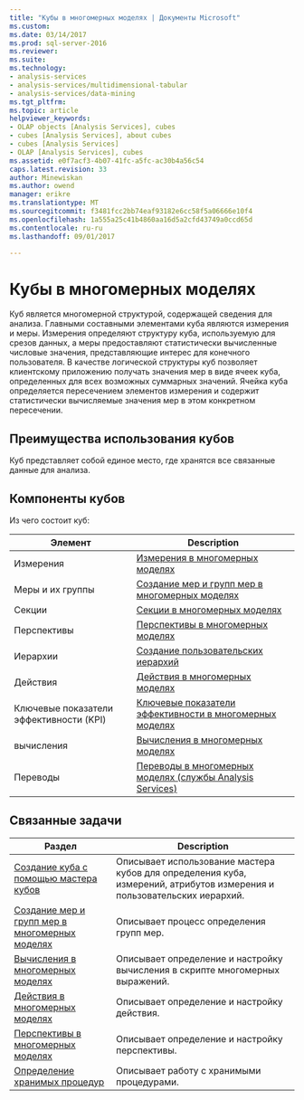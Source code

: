 ```yaml
---
title: "Кубы в многомерных моделях | Документы Microsoft"
ms.custom: 
ms.date: 03/14/2017
ms.prod: sql-server-2016
ms.reviewer: 
ms.suite: 
ms.technology:
- analysis-services
- analysis-services/multidimensional-tabular
- analysis-services/data-mining
ms.tgt_pltfrm: 
ms.topic: article
helpviewer_keywords:
- OLAP objects [Analysis Services], cubes
- cubes [Analysis Services], about cubes
- cubes [Analysis Services]
- OLAP [Analysis Services], cubes
ms.assetid: e0f7acf3-4b07-41fc-a5fc-ac30b4a56c54
caps.latest.revision: 33
author: Minewiskan
ms.author: owend
manager: erikre
ms.translationtype: MT
ms.sourcegitcommit: f3481fcc2bb74eaf93182e6cc58f5a06666e10f4
ms.openlocfilehash: 1a555a25c41b4860aa16d5a2cfd43749a0ccd65d
ms.contentlocale: ru-ru
ms.lasthandoff: 09/01/2017

---
```

# <a name="cubes-in-multidimensional-models"></a>Кубы в многомерных моделях
  Куб является многомерной структурой, содержащей сведения для анализа. Главными составными элементами куба являются измерения и меры. Измерения определяют структуру куба, используемую для срезов данных, а меры предоставляют статистически вычисленные числовые значения, представляющие интерес для конечного пользователя. В качестве логической структуры куб позволяет клиентскому приложению получать значения мер в виде ячеек куба, определенных для всех возможных суммарных значений. Ячейка куба определяется пересечением элементов измерения и содержит статистически вычисляемые значения мер в этом конкретном пересечении.  
  
## <a name="benefits-of-using-cubes"></a>Преимущества использования кубов  
 Куб представляет собой единое место, где хранятся все связанные данные для анализа.  
  
## <a name="components-of-cubes"></a>Компоненты кубов  
 Из чего состоит куб:  
  
|Элемент|Description|  
|-------------|-----------------|  
|Измерения|[Измерения в многомерных моделях](../../analysis-services/multidimensional-models/dimensions-in-multidimensional-models.md)|  
|Меры и их группы|[Создание мер и групп мер в многомерных моделях](../../analysis-services/multidimensional-models/create-measures-and-measure-groups-in-multidimensional-models.md)|  
|Секции|[Секции в многомерных моделях](../../analysis-services/multidimensional-models/partitions-in-multidimensional-models.md)|  
|Перспективы|[Перспективы в многомерных моделях](../../analysis-services/multidimensional-models/perspectives-in-multidimensional-models.md)|  
|Иерархии|[Создание пользовательских иерархий](../../analysis-services/multidimensional-models/user-defined-hierarchies-create.md)|  
|Действия|[Действия в многомерных моделях](../../analysis-services/multidimensional-models/actions-in-multidimensional-models.md)|  
|Ключевые показатели эффективности (KPI)|[Ключевые показатели эффективности в многомерных моделях](../../analysis-services/multidimensional-models/key-performance-indicators-kpis-in-multidimensional-models.md)|  
|вычисления|[Вычисления в многомерных моделях](../../analysis-services/multidimensional-models/calculations-in-multidimensional-models.md)|  
|Переводы|[Переводы в многомерных моделях (службы Analysis Services)](../../analysis-services/multidimensional-models/translations-in-multidimensional-models-analysis-services.md)|  
  
## <a name="related-tasks"></a>Связанные задачи  
  
|Раздел|Description|  
|-----------|-----------------|  
|[Создание куба с помощью мастера кубов](../../analysis-services/multidimensional-models/create-a-cube-using-the-cube-wizard.md)|Описывает использование мастера кубов для определения куба, измерений, атрибутов измерения и пользовательских иерархий.|  
|[Создание мер и групп мер в многомерных моделях](../../analysis-services/multidimensional-models/create-measures-and-measure-groups-in-multidimensional-models.md)|Описывает процесс определения групп мер.|  
|[Вычисления в многомерных моделях](../../analysis-services/multidimensional-models/calculations-in-multidimensional-models.md)|Описывает определение и настройку вычисления в скрипте многомерных выражений.|  
|[Действия в многомерных моделях](../../analysis-services/multidimensional-models/actions-in-multidimensional-models.md)|Описывает определение и настройку действия.|  
|[Перспективы в многомерных моделях](../../analysis-services/multidimensional-models/perspectives-in-multidimensional-models.md)|Описывает определение и настройку перспективы.|  
|[Определение хранимых процедур](../../analysis-services/multidimensional-models-extending-olap-stored-procedures/defining-stored-procedures.md)|Описывает работу с хранимыми процедурами.|  
  
  
